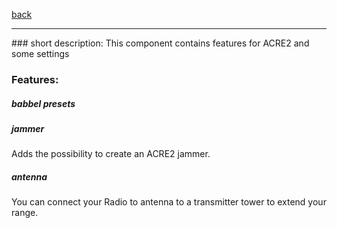 [back](../components.md)
<hr>
### short description:
This component contains features for ACRE2 and some settings

### Features:
##### babbel presets

##### jammer
Adds the possibility to create an ACRE2 jammer.

##### antenna
You can connect your Radio to antenna to a transmitter tower to extend your range.

